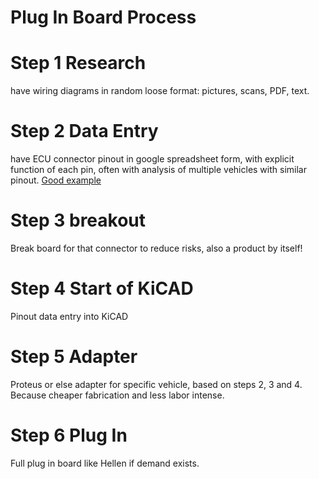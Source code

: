 # Plug In Board Process

# Step 1 Research
have wiring diagrams in random loose format: pictures, scans, PDF, text.

# Step 2 Data Entry
have ECU connector pinout in google spreadsheet form, with explicit function of each pin, often with analysis of multiple vehicles with similar pinout. [Good example](https://docs.google.com/spreadsheets/d/1H0cZPAJFbpprgSu1Y8BiAYzXbqddvIn-Hhod4QCVQwk)

# Step 3 breakout
Break board for that connector to reduce risks, also a product by itself!

# Step 4 Start of KiCAD
Pinout data entry into KiCAD

# Step 5 Adapter
Proteus or else adapter for specific vehicle, based on steps 2, 3 and 4. Because cheaper fabrication and less labor intense.

# Step 6 Plug In
Full plug in board like Hellen if demand exists.
